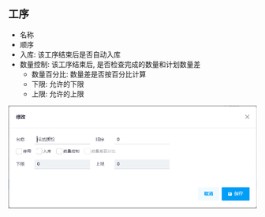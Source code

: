 ## 工序
- 名称
- 顺序
- 入库: 该工序结束后是否自动入库
- 数量控制: 该工序结束后, 是否检查完成的数量和计划数量差
  - 数量百分比: 数量差是否按百分比计算
  - 下限: 允许的下限
  - 上限: 允许的上限

![Operation](../images/Production/operation.png)
